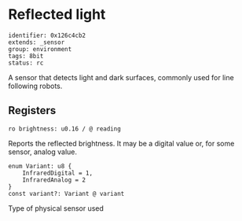 # Reflected light

    identifier: 0x126c4cb2
    extends: _sensor
    group: environment
    tags: 8bit
    status: rc

A sensor that detects light and dark surfaces, commonly used for line following robots.

## Registers

    ro brightness: u0.16 / @ reading

Reports the reflected brightness. It may be a digital value or, for some sensor, analog value.

    enum Variant: u8 {
        InfraredDigital = 1,
        InfraredAnalog = 2
    }
    const variant?: Variant @ variant

Type of physical sensor used
